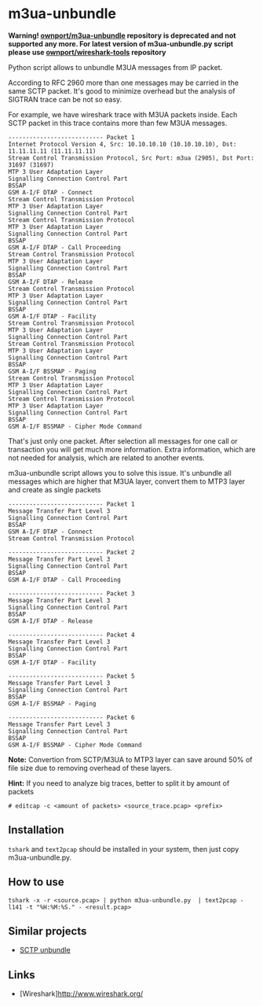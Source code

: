 m3ua-unbundle
=============

**Warning! [ownport/m3ua-unbundle](https://github.com/ownport/m3ua-unbundle) repository is deprecated and not supported any more. For latest version of m3ua-unbundle.py script please use [ownport/wireshark-tools](https://github.com/ownport/wireshark-pytools) repository**



Python script allows to unbundle M3UA messages from IP packet.

According to RFC 2960 more than one messages may be carried in the same SCTP packet. It's good to minimize overhead but the analysis of SIGTRAN trace can be not so easy.

For example, we have wireshark trace with M3UA packets inside. Each SCTP packet in this trace contains more than few M3UA messages.

```
--------------------------- Packet 1
Internet Protocol Version 4, Src: 10.10.10.10 (10.10.10.10), Dst: 11.11.11.11 (11.11.11.11)
Stream Control Transmission Protocol, Src Port: m3ua (2905), Dst Port: 31697 (31697)
MTP 3 User Adaptation Layer
Signalling Connection Control Part
BSSAP
GSM A-I/F DTAP - Connect
Stream Control Transmission Protocol
MTP 3 User Adaptation Layer
Signalling Connection Control Part
Stream Control Transmission Protocol
MTP 3 User Adaptation Layer
Signalling Connection Control Part
BSSAP
GSM A-I/F DTAP - Call Proceeding
Stream Control Transmission Protocol
MTP 3 User Adaptation Layer
Signalling Connection Control Part
BSSAP
GSM A-I/F DTAP - Release
Stream Control Transmission Protocol
MTP 3 User Adaptation Layer
Signalling Connection Control Part
BSSAP
GSM A-I/F DTAP - Facility
Stream Control Transmission Protocol
MTP 3 User Adaptation Layer
Signalling Connection Control Part
Stream Control Transmission Protocol
MTP 3 User Adaptation Layer
Signalling Connection Control Part
BSSAP
GSM A-I/F BSSMAP - Paging
Stream Control Transmission Protocol
MTP 3 User Adaptation Layer
Signalling Connection Control Part
Stream Control Transmission Protocol
MTP 3 User Adaptation Layer
Signalling Connection Control Part
BSSAP
GSM A-I/F BSSMAP - Cipher Mode Command
```

That's just only one packet. After selection all messages for one call or transaction you will get much more information. Extra information, which are not needed for analysis, which are related to another events.

m3ua-unbundle script allows you to solve this issue. It's unbundle all messages which are higher that M3UA layer, convert them to MTP3 layer and create as single packets

```
--------------------------- Packet 1
Message Transfer Part Level 3
Signalling Connection Control Part
BSSAP
GSM A-I/F DTAP - Connect
Stream Control Transmission Protocol

--------------------------- Packet 2
Message Transfer Part Level 3
Signalling Connection Control Part
BSSAP
GSM A-I/F DTAP - Call Proceeding

--------------------------- Packet 3
Message Transfer Part Level 3
Signalling Connection Control Part
BSSAP
GSM A-I/F DTAP - Release

--------------------------- Packet 4
Message Transfer Part Level 3
Signalling Connection Control Part
BSSAP
GSM A-I/F DTAP - Facility

--------------------------- Packet 5
Message Transfer Part Level 3
Signalling Connection Control Part
BSSAP
GSM A-I/F BSSMAP - Paging

--------------------------- Packet 6
Message Transfer Part Level 3
Signalling Connection Control Part
BSSAP
GSM A-I/F BSSMAP - Cipher Mode Command
```

**Note:** Convertion from SCTP/M3UA to MTP3 layer can save around 50% of file size due to removing overhead of these layers.

**Hint:** If you need to analyze big traces, better to split it by amount of packets
```
# editcap -c <amount of packets> <source_trace.pcap> <prefix>
```

Installation
------------

`tshark` and `text2pcap` should be installed in your system, then just copy m3ua-unbundle.py. 

How to use
----------

```
tshark -x -r <source.pcap> | python m3ua-unbundle.py  | text2pcap -l141 -t "%H:%M:%S." - <result.pcap>
```

Similar projects
----------------
* [SCTP unbundle](http://frox25.no-ip.org/~mtve/wiki/SctpDechunk.html)

Links
---------
- [Wireshark]<http://www.wireshark.org/>

